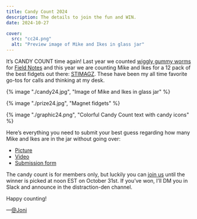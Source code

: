 ```yaml
---
title: Candy Count 2024
description: The details to join the fun and WIN.
date: 2024-10-27

cover:
  src: "cc24.png"
  alt: "Preview image of Mike and Ikes in glass jar"
---
```

It’s CANDY COUNT time again! Last year we counted [wiggly gummy worms](https://mastodon.yupgup.com/@joni/111330878714507284) for [Field Notes](https://mastodon.yupgup.com/@joni/111325353439590139) and this year we are counting Mike and Ikes for a 12 pack of the best fidgets out there: [STIMAGZ](https://stimara.com/collections/stimara-products/products/stimagz-12-pack). These have been my all time favorite go-tos for calls and thinking at my desk.

{% image "./candy24.jpg", "Image of Mike and Ikes in glass jar" %}

{% image "./prize24.jpg", "Magnet fidgets" %}

{% image "./graphic24.png", "Colorful Candy Count text with candy icons" %}

Here’s everything you need to submit your best guess regarding how many Mike and Ikes are in the jar without going over: 
- [Picture](https://mastodon.yupgup.com/@wigglework/113322372899069935)
- [Video](https://mastodon.yupgup.com/@wigglework/113322376277630766)
- [Submission form](https://forms.gle/hNLjxDi2JvzxLV6k8)

The candy count is for members only, but luckily you can [join us](https://wiggle.work/) until the winner is picked at noon EST on October 31st. If you’ve won, I’ll DM you in Slack and announce in the distraction-den channel.  

Happy counting!


—[@Joni](https://mastodon.yupgup.com/@joni)
